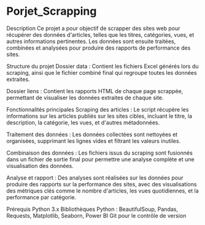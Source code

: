 # Porjet_Scrapping
Description
Ce projet a pour objectif de scrapper des sites web pour récupérer des données d'articles, telles que les titres, catégories, vues, et autres informations pertinentes. Les données sont ensuite traitées, combinées et analysées pour produire des rapports de performance des sites.

Structure du projet
Dossier data :
Contient les fichiers Excel générés lors du scraping, ainsi que le fichier combiné final qui regroupe toutes les données extraites.

Dossier liens :
Contient les rapports HTML de chaque page scrappée, permettant de visualiser les données extraites de chaque site.

Fonctionnalités principales
Scraping des articles :
Le script récupère les informations sur les articles publiés sur les sites cibles, incluant le titre, la description, la catégorie, les vues, et d'autres métadonnées.

Traitement des données :
Les données collectées sont nettoyées et organisées, supprimant les lignes vides et filtrant les valeurs inutiles.

Combinaison des données :
Les fichiers issus du scraping sont fusionnés dans un fichier de sortie final pour permettre une analyse complète et une visualisation des données.

Analyse et rapport :
Des analyses sont réalisées sur les données pour produire des rapports sur la performance des sites, avec des visualisations des métriques clés comme le nombre d'articles, les vues quotidiennes, et la performance par catégorie.

Prérequis
Python 3.x
Bibliothèques Python : BeautifulSoup, Pandas, Requests, Matplotlib, Seaborn, Power BI
Git pour le contrôle de version


